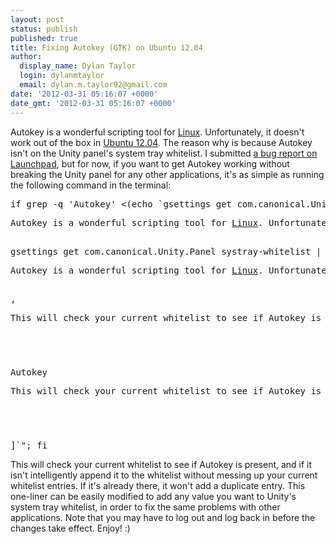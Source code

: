 ```yaml
---
layout: post
status: publish
published: true
title: Fixing Autokey (GTK) on Ubuntu 12.04
author:
  display_name: Dylan Taylor
  login: dylanmtaylor
  email: dylan.m.taylor92@gmail.com
date: '2012-03-31 05:16:07 +0000'
date_gmt: '2012-03-31 05:16:07 +0000'
---
```

<p>Autokey is a wonderful scripting tool for <a class="zem_slink" title="Linux" href="http://en.wikipedia.org/wiki/Linux" rel="wikipedia" target="_blank">Linux</a>. Unfortunately, it doesn't work out of the box in <a class="zem_slink" title="List of Ubuntu releases" href="http://www.ubuntu.com/" rel="homepage" target="_blank">Ubuntu 12.04</a>. The reason why is because Autokey isn't on the Unity panel's system tray whitelist. I submitted <a href="https://bugs.launchpad.net/ubuntu/+source/autokey/+bug/970581">a bug report on Launchpad</a>, but for now, if you want to get Autokey working without breaking the Unity panel for any other applications, it's as simple as running the following command in the terminal:</p>
<pre>if grep -q 'Autokey' &lt;(echo `gsettings get com.canonical.Unity.Panel systray-whitelist`); then echo "'Autokey' exists in Unity panel whitelist. Nothing to do here."; else echo "Adding 'Autokey' to Unity panel whitelist." &amp;&amp; gsettings set com.canonical.Unity.Panel systray-whitelist "`echo <p>Autokey is a wonderful scripting tool for <a class="zem_slink" title="Linux" href="http://en.wikipedia.org/wiki/Linux" rel="wikipedia" target="_blank">Linux</a>. Unfortunately, it doesn't work out of the box in <a class="zem_slink" title="List of Ubuntu releases" href="http://www.ubuntu.com/" rel="homepage" target="_blank">Ubuntu 12.04</a>. The reason why is because Autokey isn't on the Unity panel's system tray whitelist. I submitted <a href="https://bugs.launchpad.net/ubuntu/+source/autokey/+bug/970581">a bug report on Launchpad</a>, but for now, if you want to get Autokey working without breaking the Unity panel for any other applications, it's as simple as running the following command in the terminal:</p>
gsettings get com.canonical.Unity.Panel systray-whitelist | tr -d ]<p>Autokey is a wonderful scripting tool for <a class="zem_slink" title="Linux" href="http://en.wikipedia.org/wiki/Linux" rel="wikipedia" target="_blank">Linux</a>. Unfortunately, it doesn't work out of the box in <a class="zem_slink" title="List of Ubuntu releases" href="http://www.ubuntu.com/" rel="homepage" target="_blank">Ubuntu 12.04</a>. The reason why is because Autokey isn't on the Unity panel's system tray whitelist. I submitted <a href="https://bugs.launchpad.net/ubuntu/+source/autokey/+bug/970581">a bug report on Launchpad</a>, but for now, if you want to get Autokey working without breaking the Unity panel for any other applications, it's as simple as running the following command in the terminal:</p>
,
<p>This will check your current whitelist to see if Autokey is present, and if it isn't intelligently append it to the whitelist without messing up your current whitelist entries. If it's already there, it won't add a duplicate entry. This one-liner can be easily modified to add any value you want to Unity's system tray whitelist, in order to fix the same problems with other applications. Note that you may have to log out and log back in before the changes take effect. Enjoy! :)</p>
<div class="zemanta-pixie" style="margin-top: 10px; height: 15px;"><img class="zemanta-pixie-img" style="float: right;" src="http://img.zemanta.com/pixy.gif?x-id=24cf85f1-d93f-40e5-a099-705c19573173" alt="" /></div>
Autokey
<p>This will check your current whitelist to see if Autokey is present, and if it isn't intelligently append it to the whitelist without messing up your current whitelist entries. If it's already there, it won't add a duplicate entry. This one-liner can be easily modified to add any value you want to Unity's system tray whitelist, in order to fix the same problems with other applications. Note that you may have to log out and log back in before the changes take effect. Enjoy! :)</p>
<div class="zemanta-pixie" style="margin-top: 10px; height: 15px;"><img class="zemanta-pixie-img" style="float: right;" src="http://img.zemanta.com/pixy.gif?x-id=24cf85f1-d93f-40e5-a099-705c19573173" alt="" /></div>
]`"; fi</pre>
<p>This will check your current whitelist to see if Autokey is present, and if it isn't intelligently append it to the whitelist without messing up your current whitelist entries. If it's already there, it won't add a duplicate entry. This one-liner can be easily modified to add any value you want to Unity's system tray whitelist, in order to fix the same problems with other applications. Note that you may have to log out and log back in before the changes take effect. Enjoy! :)</p>
<div class="zemanta-pixie" style="margin-top: 10px; height: 15px;"><img class="zemanta-pixie-img" style="float: right;" src="http://img.zemanta.com/pixy.gif?x-id=24cf85f1-d93f-40e5-a099-705c19573173" alt="" /></div>
